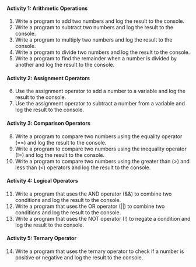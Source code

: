 #### Activity 1: Arithmetic Operations
1. Write a program to add two numbers and log the result to the console.
2. Write a program to subtract two numbers and log the result to the console.
3. Write a program to multiply two numbers and log the result to the console.
4. Write a program to divide two numbers and log the result to the console.
5. Write a program to find the remainder when a number is divided by another and log the result to the console.

#### Activity 2: Assignment Operators
6. Use the assignment operator to add a number to a variable and log the result to the console.
7. Use the assignment operator to subtract a number from a variable and log the result to the console.

#### Activity 3: Comparison Operators
8. Write a program to compare two numbers using the equality operator (==) and log the result to the console.
9. Write a program to compare two numbers using the inequality operator (!=) and log the result to the console.
10. Write a program to compare two numbers using the greater than (>) and less than (<) operators and log the result to the console.

#### Activity 4: Logical Operators
11. Write a program that uses the AND operator (&&) to combine two conditions and log the result to the console.
12. Write a program that uses the OR operator (||) to combine two conditions and log the result to the console.
13. Write a program that uses the NOT operator (!) to negate a condition and log the result to the console.

#### Activity 5: Ternary Operator
14. Write a program that uses the ternary operator to check if a number is positive or negative and log the result to the console.